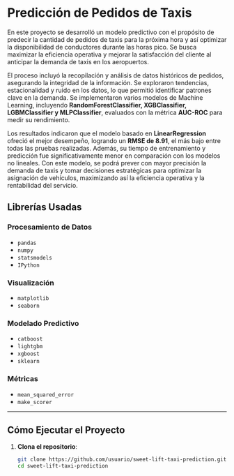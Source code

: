 # Predicción de Pedidos de Taxis

En este proyecto se desarrolló un modelo predictivo con el propósito de predecir la cantidad de pedidos de taxis para la próxima hora y así optimizar la disponibilidad de conductores durante las horas pico. Se busca maximizar la eficiencia operativa y mejorar la satisfacción del cliente al anticipar la demanda de taxis en los aeropuertos.

El proceso incluyó la recopilación y análisis de datos históricos de pedidos, asegurando la integridad de la información. Se exploraron tendencias, estacionalidad y ruido en los datos, lo que permitió identificar patrones clave en la demanda. Se implementaron varios modelos de Machine Learning, incluyendo **RandomForestClassifier, XGBClassifier, LGBMClassifier y MLPClassifier**, evaluados con la métrica **AUC-ROC** para medir su rendimiento.

Los resultados indicaron que el modelo basado en **LinearRegression** ofreció el mejor desempeño, logrando un **RMSE de 8.91**, el más bajo entre todas las pruebas realizadas. Además, su tiempo de entrenamiento y predicción fue significativamente menor en comparación con los modelos no lineales. Con este modelo, se podrá prever con mayor precisión la demanda de taxis y tomar decisiones estratégicas para optimizar la asignación de vehículos, maximizando así la eficiencia operativa y la rentabilidad del servicio.

## Librerías Usadas

### Procesamiento de Datos
- `pandas`
- `numpy`
- `statsmodels`
- `IPython`

### Visualización
- `matplotlib`
- `seaborn`

### Modelado Predictivo
- `catboost`
- `lightgbm`
- `xgboost`
- `sklearn`

### Métricas
- `mean_squared_error`
- `make_scorer`

---

## Cómo Ejecutar el Proyecto

1. **Clona el repositorio**:
   ```bash
   git clone https://github.com/usuario/sweet-lift-taxi-prediction.git
   cd sweet-lift-taxi-prediction
